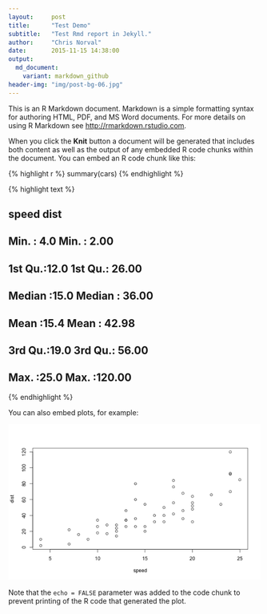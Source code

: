 ```yaml
---
layout:     post
title:      "Test Demo"
subtitle:   "Test Rmd report in Jekyll."
author:     "Chris Norval"
date:       2015-11-15 14:38:00
output:
  md_document:
    variant: markdown_github
header-img: "img/post-bg-06.jpg"
---
```


This is an R Markdown document. Markdown is a simple formatting syntax for authoring HTML, PDF, and MS Word documents. For more details on using R Markdown see <http://rmarkdown.rstudio.com>.

When you click the **Knit** button a document will be generated that includes both content as well as the output of any embedded R code chunks within the document. You can embed an R code chunk like this:


{% highlight r %}
summary(cars)
{% endhighlight %}



{% highlight text %}
##      speed           dist       
##  Min.   : 4.0   Min.   :  2.00  
##  1st Qu.:12.0   1st Qu.: 26.00  
##  Median :15.0   Median : 36.00  
##  Mean   :15.4   Mean   : 42.98  
##  3rd Qu.:19.0   3rd Qu.: 56.00  
##  Max.   :25.0   Max.   :120.00
{% endhighlight %}

You can also embed plots, for example:

![plot of chunk unnamed-chunk-2](/assets/Rfig/unnamed-chunk-2-1.png)

Note that the `echo = FALSE` parameter was added to the code chunk to prevent printing of the R code that generated the plot.
